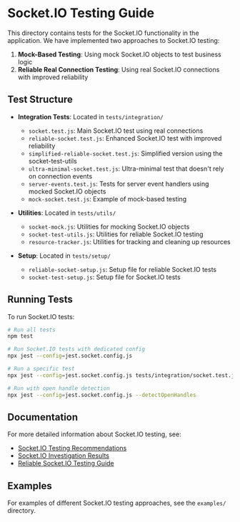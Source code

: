 # Socket.IO Testing Guide

This directory contains tests for the Socket.IO functionality in the application. We have implemented two approaches to Socket.IO testing:

1. **Mock-Based Testing**: Using mock Socket.IO objects to test business logic
2. **Reliable Real Connection Testing**: Using real Socket.IO connections with improved reliability

## Test Structure

- **Integration Tests**: Located in `tests/integration/`
  - `socket.test.js`: Main Socket.IO test using real connections
  - `reliable-socket.test.js`: Enhanced Socket.IO test with improved reliability
  - `simplified-reliable-socket.test.js`: Simplified version using the socket-test-utils
  - `ultra-minimal-socket.test.js`: Ultra-minimal test that doesn't rely on connection events
  - `server-events.test.js`: Tests for server event handlers using mocked Socket.IO objects
  - `mock-socket.test.js`: Example of mock-based testing

- **Utilities**: Located in `tests/utils/`
  - `socket-mock.js`: Utilities for mocking Socket.IO objects
  - `socket-test-utils.js`: Utilities for reliable Socket.IO testing
  - `resource-tracker.js`: Utilities for tracking and cleaning up resources

- **Setup**: Located in `tests/setup/`
  - `reliable-socket-setup.js`: Setup file for reliable Socket.IO tests
  - `socket-test-setup.js`: Setup file for Socket.IO tests

## Running Tests

To run Socket.IO tests:

```bash
# Run all tests
npm test

# Run Socket.IO tests with dedicated config
npx jest --config=jest.socket.config.js

# Run a specific test
npx jest --config=jest.socket.config.js tests/integration/socket.test.js

# Run with open handle detection
npx jest --config=jest.socket.config.js --detectOpenHandles
```

## Documentation

For more detailed information about Socket.IO testing, see:

- [Socket.IO Testing Recommendations](../docs/socket-io-testing-recommendations.md)
- [Socket.IO Investigation Results](../docs/socket-io-investigation-results.md)
- [Reliable Socket.IO Testing Guide](./README-reliable-socket-testing.md)

## Examples

For examples of different Socket.IO testing approaches, see the `examples/` directory.

